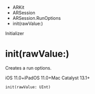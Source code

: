 

- ARKit
- ARSession
- ARSession.RunOptions
-  init(rawValue:) 

Initializer

# init(rawValue:)

Creates a run options.

iOS 11.0+iPadOS 11.0+Mac Catalyst 13.1+

``` source
init(rawValue: UInt)
```

